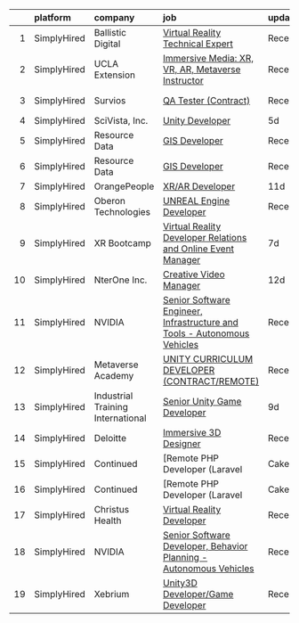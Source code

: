 

|    | platform    | company                           | job                                                                                                                                                                                              | update_time   | location                  |
|---:|:------------|:----------------------------------|:-------------------------------------------------------------------------------------------------------------------------------------------------------------------------------------------------|:--------------|:--------------------------|
|  1 | SimplyHired | Ballistic Digital                 | [Virtual Reality Technical Expert](https://www.simplyhired.com/job/3_Z9PvPR1KdAK9FvakgJUX5eoOunP3Vdusvs2xDkQg0VEPa7Ew4k8g?q=virtual+reality+developer)                                           | Recently      | Williamsburg, VA          |
|  2 | SimplyHired | UCLA Extension                    | [Immersive Media: XR, VR, AR, Metaverse Instructor](https://www.simplyhired.com/job/fTt1vCSKBCpqjdnBm6gc2JxTm940IHq9JDlsOkiQPPz3Lk7YXvmLuw?q=virtual+reality+developer)                          | Recently      | Los Angeles, CA           |
|  3 | SimplyHired | Survios                           | [QA Tester (Contract)](https://www.simplyhired.com/job/ECocjhyejHQ0IfSKb2JPELogCDlHDZjPqRxAugLzHvAyy-Pd8YbI5Q?q=virtual+reality+developer)                                                       | Recently      | Marina del Rey, CA        |
|  4 | SimplyHired | SciVista, Inc.                    | [Unity Developer](https://www.simplyhired.com/job/Q-XxghNC0FOhsKtc8fFQMeHHpX0a8xCcXf6mg5-aSg8dVHI603eMsg?q=virtual+reality+developer)                                                            | 5d            | Santa Fe, NM              |
|  5 | SimplyHired | Resource Data                     | [GIS Developer](https://www.simplyhired.com/job/J19f15zgGSlr0aJ-ElV9nAD8BHlfc15TFKWeMcng8jTyDZ0XKXtJog?q=virtual+reality+developer)                                                              | Recently      | Boise, ID                 |
|  6 | SimplyHired | Resource Data                     | [GIS Developer](https://www.simplyhired.com/job/J19f15zgGSlr0aJ-ElV9nAD8BHlfc15TFKWeMcng8jTyDZ0XKXtJog?q=virtual+reality+developer)                                                              | Recently      | Boise, ID                 |
|  7 | SimplyHired | OrangePeople                      | [XR/AR Developer](https://www.simplyhired.com/job/P4fO47TkRAHFJfwogGAE0cveda2bYA4r16RxQ2PVx2Q4VOfZc1bmWQ?q=virtual+reality+developer)                                                            | 11d           | Remote                    |
|  8 | SimplyHired | Oberon Technologies               | [UNREAL Engine Developer](https://www.simplyhired.com/job/-zB6n5QDv1AxBXWtFmuF1VZD5Gl_OvosufXhBPyYYO3eAyQTEGaf8Q?q=virtual+reality+developer)                                                    | Recently      | United States             |
|  9 | SimplyHired | XR Bootcamp                       | [Virtual Reality Developer Relations and Online Event Manager](https://www.simplyhired.com/job/qniUg-WPG2y6ElXiuvLI5NEyQ13fbmyWvuwuQczefo0tNchWaPHa6A?q=virtual+reality+developer)               | 7d            | Remote                    |
| 10 | SimplyHired | NterOne Inc.                      | [Creative Video Manager](https://www.simplyhired.com/job/15GUkzjmplQTHd8Hv872s-_nGFkXVc2B0qqjUqWVJii5MOFSzsIGpg?q=virtual+reality+developer)                                                     | 12d           | Remote                    |
| 11 | SimplyHired | NVIDIA                            | [Senior Software Engineer, Infrastructure and Tools - Autonomous Vehicles](https://www.simplyhired.com/job/6LnAIdL3LHccbN5PguZGkg_qPllT3XfgbJzenf2lLB5qWXIrX3_HVw?q=virtual+reality+developer)   | Recently      | Santa Clara, CA           |
| 12 | SimplyHired | Metaverse Academy                 | [UNITY CURRICULUM DEVELOPER (CONTRACT/REMOTE)](https://www.simplyhired.com/job/ztanhdPaKN-CKwBgC_Z0t7kyPsvXIEenSvY1GlwUfSY5Px5b5V1zUw?q=virtual+reality+developer)                               | Recently      | Remote                    |
| 13 | SimplyHired | Industrial Training International | [Senior Unity Game Developer](https://www.simplyhired.com/job/b4h-onBuYa1mWBNPJRLf4RxvE9VZVHCQec5fgsRnzZ4Xw0oCilcdOQ?q=virtual+reality+developer)                                                | 9d            | Woodland, WA +2 locations |
| 14 | SimplyHired | Deloitte                          | [Immersive 3D Designer](https://www.simplyhired.com/job/bTzvSzIPveNSYHSoYL2X5KDzyM_AGyTJgUuQqxhilaBbEcWjC5kdmA?q=virtual+reality+developer)                                                      | Recently      | Lake Mary, FL             |
| 15 | SimplyHired | Continued                         | [Remote PHP Developer (Laravel | CakePHP | HTML5 | JS | Vue | Nuxt | SASS )](https://www.simplyhired.com/job/Qb8Wx6T75WmQYDcy_6WXIOtxRMYBoWPCJ2UMqmukGVo3WQ3wTB_2WQ?q=virtual+reality+developer) | Recently      | Remote                    |
| 16 | SimplyHired | Continued                         | [Remote PHP Developer (Laravel | CakePHP | HTML5 | JS | Vue | Nuxt | SASS )](https://www.simplyhired.com/job/Qb8Wx6T75WmQYDcy_6WXIOtxRMYBoWPCJ2UMqmukGVo3WQ3wTB_2WQ?q=virtual+reality+developer) | Recently      | Remote                    |
| 17 | SimplyHired | Christus Health                   | [Virtual Reality Developer](https://www.simplyhired.com/job/J6zhA13jN-75_595Tjy0jbyglfGycWHRdePrzTqbqANeWEpN-_Jq6w?q=virtual+reality+developer)                                                  | Recently      | Irving, TX                |
| 18 | SimplyHired | NVIDIA                            | [Senior Software Developer, Behavior Planning - Autonomous Vehicles](https://www.simplyhired.com/job/cJU_51UZObEXvIv4_nAkeon5MOtB3pbe4TU1CZdhIWUV4WhP2ZY0xQ?q=virtual+reality+developer)         | Recently      | Santa Clara, CA           |
| 19 | SimplyHired | Xebrium                           | [Unity3D Developer/Game Developer](https://www.simplyhired.com/job/YuUbm78xBqflz-omGH2qI3qNYNDhQatwxs8NlQ5gujkRGKlVBxr80Q?q=virtual+reality+developer)                                           | Recently      | San Jose, CA              |